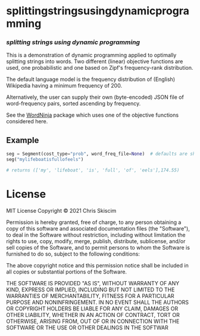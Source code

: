# splittingstringsusingdynamicprogramming 
### _splitting strings using dynamic programming_

This is a demonstration of dynamic programming applied to optimally splitting strings into words. 
Two different (linear) objective functions are used, one probabilistic and one based on
Zipf's frequency-rank distribution. 

The default language model is the frequency distribution of (English) Wikipedia having a 
minimum frequency of 200. 

Alternatively, the user can supply their own (byte-encoded) JSON file of word-frequency 
pairs, sorted ascending by frequency.

See the [WordNinja](https://github.com/keredson/wordninja) package which uses one of the
objective functions considered here.

## Example
```python
seg = Segment(cost_type="prob", word_freq_file=None)  # defaults are shown
seg("mylifeboatisfullofeels")

# returns (['my', 'lifeboat', 'is', 'full', 'of', 'eels'],174.55)
```
# License
MIT License Copyright &copy; 2021 Chris Skiscim

Permission is hereby granted, free of charge, to any person obtaining a copy
of this software and associated documentation files (the "Software"), to deal
in the Software without restriction, including without limitation the rights
to use, copy, modify, merge, publish, distribute, sublicense, and/or sell
copies of the Software, and to permit persons to whom the Software is
furnished to do so, subject to the following conditions:

The above copyright notice and this permission notice shall be included in all
copies or substantial portions of the Software.

THE SOFTWARE IS PROVIDED "AS IS", WITHOUT WARRANTY OF ANY KIND, EXPRESS OR
IMPLIED, INCLUDING BUT NOT LIMITED TO THE WARRANTIES OF MERCHANTABILITY,
FITNESS FOR A PARTICULAR PURPOSE AND NONINFRINGEMENT. IN NO EVENT SHALL THE
AUTHORS OR COPYRIGHT HOLDERS BE LIABLE FOR ANY CLAIM, DAMAGES OR OTHER
LIABILITY, WHETHER IN AN ACTION OF CONTRACT, TORT OR OTHERWISE, ARISING FROM,
OUT OF OR IN CONNECTION WITH THE SOFTWARE OR THE USE OR OTHER DEALINGS IN THE
SOFTWAR